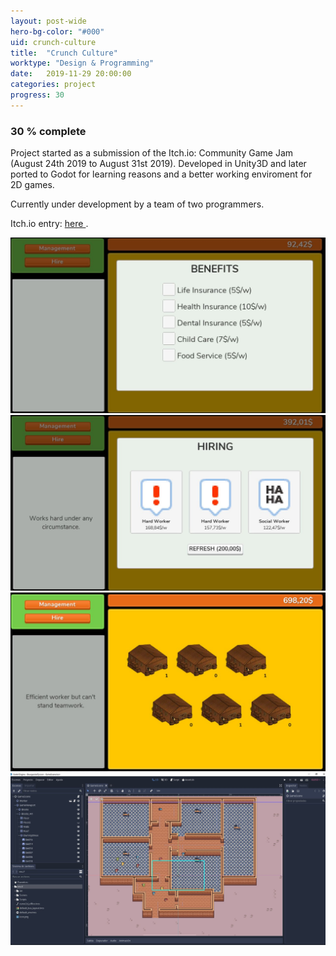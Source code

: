 ```yaml
---
layout: post-wide
hero-bg-color: "#000"
uid: crunch-culture
title:  "Crunch Culture"
worktype: "Design & Programming"
date:   2019-11-29 20:00:00
categories: project
progress: 30
---
```


<h3>30 % complete</h3>

<p>
	Project started as a submission of the Itch.io: Community Game Jam (August 24th 2019 to August 31st 2019). Developed in Unity3D and later ported to Godot for learning reasons and a better working enviroment for 2D games.
</p>
<p>
	Currently under development by a team of two programmers.
</p>
<p>
	Itch.io entry: <a href="https://santimod.itch.io/crunch-culture" target="new_"> here </a>.
</p>

<div class="responsive">
	<div class="gallery">
		<img src="/images/portfolio/crunch-culture/1.jpg" alt="">
	</div>
</div>
<div class="responsive">
	<div class="gallery">
		<img src="/images/portfolio/crunch-culture/2.jpg" alt="">
	</div>
</div>
<div class="responsive">
	<div class="gallery">
		<img src="/images/portfolio/crunch-culture/3.jpg" alt="">
	</div>
</div>
<div class="responsive">
	<div class="gallery">
		<img src="/images/portfolio/crunch-culture/4.jpg" alt="">
	</div>
</div>

<!--
<div class="showcase">
  <img style="width:50%" src="/images/portfolio/crunch-culture/1.jpg" alt="">
  <img style="width:50%" src="/images/portfolio/crunch-culture/2.jpg" alt="">
  <img style="width:50%" src="/images/portfolio/crunch-culture/3.jpg" alt="">
  <img style="width:50%" src="/images/portfolio/crunch-culture/4.jpg" alt="">
</div>
-->

